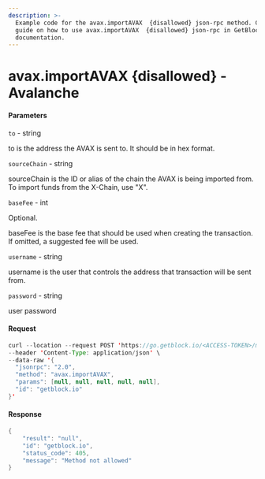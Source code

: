 ```yaml
---
description: >-
  Example code for the avax.importAVAX  {disallowed} json-rpc method. Сomplete
  guide on how to use avax.importAVAX  {disallowed} json-rpc in GetBlock.io Web3
  documentation.
---
```


# avax.importAVAX {disallowed} - Avalanche

#### Parameters

`to` - string

to is the address the AVAX is sent to. It should be in hex format.

`sourceChain` - string

sourceChain is the ID or alias of the chain the AVAX is being imported from. To import funds from the X-Chain, use "X".

`baseFee` - int

Optional.

baseFee is the base fee that should be used when creating the transaction. If omitted, a suggested fee will be used.

`username` - string

username is the user that controls the address that transaction will be sent from.

`password` - string

user password

#### Request

```java
curl --location --request POST 'https://go.getblock.io/<ACCESS-TOKEN>/mainnet/ext/bc/C/rpc' \
--header 'Content-Type: application/json' \
--data-raw '{
  "jsonrpc": "2.0",
  "method": "avax.importAVAX",
  "params": [null, null, null, null, null],
  "id": "getblock.io"
}'
```

#### Response

```java
{
    "result": "null",
    "id": "getblock.io",
    "status_code": 405,
    "message": "Method not allowed"
}
```
